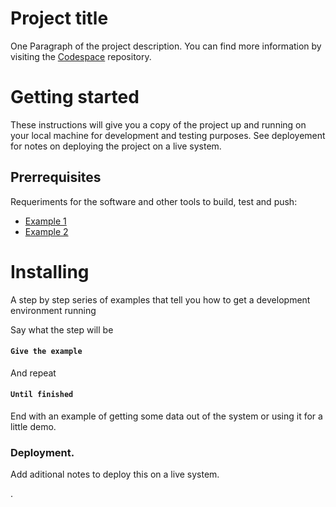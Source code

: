 # Project title
One Paragraph of the project description.
You can find more information by visiting the [Codespace](https://codespaceacademy.com/) repository.

# Getting started
These instructions will give you a copy of the project up and running on your local machine for development and testing purposes. See deployement for notes on deploying the project on a live system. 

## Prerrequisites
Requeriments for the software and other tools to build, test and push:

- [Example 1](http://www.google.com)
- [Example 2](http://www.google.com)

# Installing

A step by step series of examples that tell you how to get a development environment running

Say what the step will be

#### ` Give the example `

And repeat

#### `Until finished`

End with an example of getting some data out of the system or using it for a little demo.

### Deployment.
Add aditional notes to deploy this on a live system.

.